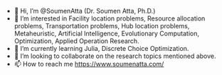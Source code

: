 - 👋 Hi, I’m @SoumenAtta (Dr. Soumen Atta, Ph.D.)
- 👀 I’m interested in Facility location problems, Resource allocation problems, Transportation problems, Hub location problems, Metaheuristic, Artificial Intelligence, Evolutionary Computation, Optimization, Applied Operation Research. 
- 🌱 I’m currently learning Julia, Discrete Choice Optimization.  
- 💞️ I’m looking to collaborate on the research topics mentioned above. 
- 📫 How to reach me https://www.soumenatta.com/

<!---
SoumenAtta/SoumenAtta is a ✨ special ✨ repository because its `README.md` (this file) appears on your GitHub profile.
You can click the Preview link to take a look at your changes.
--->
